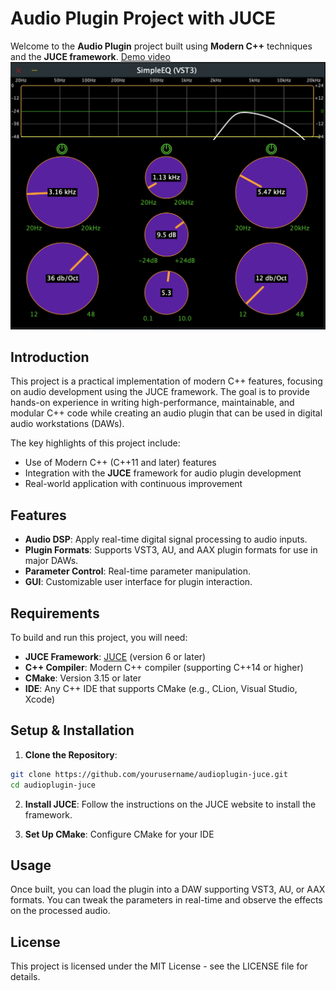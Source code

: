 # Audio Plugin Project with JUCE

Welcome to the **Audio Plugin** project built using **Modern C++** techniques and the **JUCE framework**. 
[Demo video](https://youtu.be/9pgX9qYmU3c)
![alt text](UI.png)


## Introduction

This project is a practical implementation of modern C++ features, focusing on audio development using the JUCE framework. The goal is to provide hands-on experience in writing high-performance, maintainable, and modular C++ code while creating an audio plugin that can be used in digital audio workstations (DAWs).

The key highlights of this project include:

- Use of Modern C++ (C++11 and later) features
- Integration with the **JUCE** framework for audio plugin development
- Real-world application with continuous improvement

## Features

- **Audio DSP**: Apply real-time digital signal processing to audio inputs.
- **Plugin Formats**: Supports VST3, AU, and AAX plugin formats for use in major DAWs.
- **Parameter Control**: Real-time parameter manipulation.
- **GUI**: Customizable user interface for plugin interaction.

## Requirements

To build and run this project, you will need:

- **JUCE Framework**: [JUCE](https://juce.com/) (version 6 or later)
- **C++ Compiler**: Modern C++ compiler (supporting C++14 or higher)
- **CMake**: Version 3.15 or later
- **IDE**: Any C++ IDE that supports CMake (e.g., CLion, Visual Studio, Xcode)

## Setup & Installation

1. **Clone the Repository**:
```bash
git clone https://github.com/yourusername/audioplugin-juce.git
cd audioplugin-juce
```

2. **Install JUCE**: 
Follow the instructions on the JUCE website to install the framework.

3. **Set Up CMake**: 
Configure CMake for your IDE

## Usage
Once built, you can load the plugin into a DAW supporting VST3, AU, or AAX formats. You can tweak the parameters in real-time and observe the effects on the processed audio.

## License
This project is licensed under the MIT License - see the LICENSE file for details.
